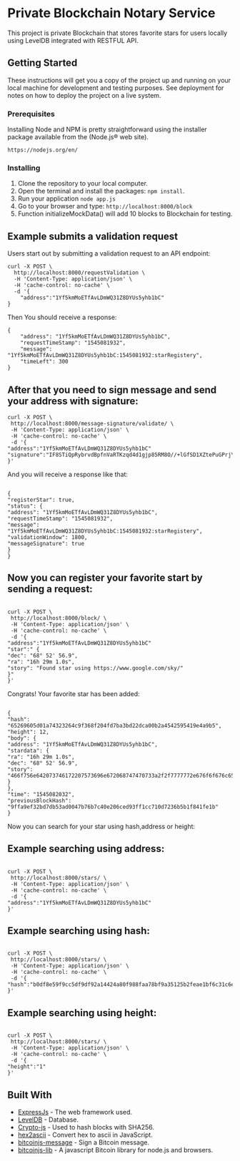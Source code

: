 # Private Blockchain Notary Service

This project is private Blockchain that stores favorite stars for users locally using LevelDB integrated with RESTFUL API.

## Getting Started

These instructions will get you a copy of the project up and running on your local machine for development and testing purposes. See deployment for notes on how to deploy the project on a live system.

### Prerequisites

Installing Node and NPM is pretty straightforward using the installer package available from the (Node.js® web site).

```
https://nodejs.org/en/
```

### Installing

1. Clone the repository to your local computer.
2. Open the terminal and install the packages: `npm install`.
3. Run your application `node app.js`
4. Go to your browser and type: `http://localhost:8000/block`
5. Function initializeMockData() will add 10 blocks to Blockchain for testing.

## Example submits a validation request

Users start out by submitting a validation request to an API endpoint:

```
curl -X POST \
  http://localhost:8000/requestValidation \
  -H 'Content-Type: application/json' \
  -H 'cache-control: no-cache' \
  -d '{
    "address":"1Yf5kmMoETfAvLDmWQ31Z8DYUs5yhb1bC"
}

```

Then You should receive a response:

```
{
    "address": "1Yf5kmMoETfAvLDmWQ31Z8DYUs5yhb1bC",
    "requestTimeStamp": "1545081932",
    "message": "1Yf5kmMoETfAvLDmWQ31Z8DYUs5yhb1bC:1545081932:starRegistery",
    "timeLeft": 300
}
```

## After that you need to sign message and send your address with signature:

```
curl -X POST \
 http://localhost:8000/message-signature/validate/ \
 -H 'Content-Type: application/json' \
 -H 'cache-control: no-cache' \
 -d '{
"address":"1Yf5kmMoETfAvLDmWQ31Z8DYUs5yhb1bC"
"signature":"IF8STiQpRybrvdBpfnVaRTKzqd4d1gjp85RM8O//+lGfSD1XZtePuGPrjYGHQSVEEqau+tyCnGQf1Bo1b4uLgYM="
}'

```

And you will receive a response like that:

```

{
"registerStar": true,
"status": {
"address": "1Yf5kmMoETfAvLDmWQ31Z8DYUs5yhb1bC",
"requestTimeStamp": "1545081932",
"message": "1Yf5kmMoETfAvLDmWQ31Z8DYUs5yhb1bC:1545081932:starRegistery",
"validationWindow": 1800,
"messageSignature": true
}
}

```

## Now you can register your favorite start by sending a request:

```

curl -X POST \
 http://localhost:8000/block/ \
 -H 'Content-Type: application/json' \
 -H 'cache-control: no-cache' \
 -d '{
"address":"1Yf5kmMoETfAvLDmWQ31Z8DYUs5yhb1bC"
"star":" {
"dec": "68° 52' 56.9",
"ra": "16h 29m 1.0s",
"story": "Found star using https://www.google.com/sky/"
}"
}'

```

Congrats! Your favorite star has been added:

```

{
"hash": "65269605d01a74323264c9f368f204fd7ba3bd22dca00b2a4542595419e4a9b5",
"height": 12,
"body": {
"address": "1Yf5kmMoETfAvLDmWQ31Z8DYUs5yhb1bC",
"stardata": {
"ra": "16h 29m 1.0s",
"dec": "68° 52' 56.9",
"story": "466f756e642073746172207573696e672068747470733a2f2f7777772e676f6f676c652e636f6d2f736b792f"
}
},
"time": "1545082032",
"previousBlockHash": "9ffa9ef32bd7db53ad0047b76b7c40e206ced93ff1cc710d7236b5b1f841fe1b"
}

```

Now you can search for your star using hash,address or height:

## Example searching using address:

```

curl -X POST \
 http://localhost:8000/stars/ \
 -H 'Content-Type: application/json' \
 -H 'cache-control: no-cache' \
 -d '{
"address":"1Yf5kmMoETfAvLDmWQ31Z8DYUs5yhb1bC"
}'

```

## Example searching using hash:

```

curl -X POST \
 http://localhost:8000/stars/ \
 -H 'Content-Type: application/json' \
 -H 'cache-control: no-cache' \
 -d '{
"hash":"b0df8e59f9cc5df9df92a14424a80f988faa78bf9a35125b2feae1bf6c31c6ed"
}'

```

## Example searching using height:

```

curl -X POST \
 http://localhost:8000/stars/ \
 -H 'Content-Type: application/json' \
 -H 'cache-control: no-cache' \
 -d '{
"height":"1"
}'

```

## Built With

- [ExpressJs](https://expressjs.com) - The web framework used.
- [LevelDB](http://leveldb.org/) - Database.
- [Crypto-js](https://www.npmjs.com/package/crypto-js) - Used to hash blocks with SHA256.
- [hex2ascii](https://www.npmjs.com/package/hex2ascii) - Convert hex to ascii in JavaScript.
- [bitcoinjs-message](https://www.npmjs.com/package/bitcoinjs-message) - Sign a Bitcoin message.
- [bitcoinjs-lib](https://www.npmjs.com/package/bitcoinjs-lib) - A javascript Bitcoin library for node.js and browsers.

```

```
